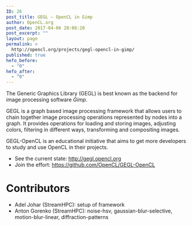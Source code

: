 ```yaml
---
ID: 26
post_title: GEGL – OpenCL in Gimp
author: OpenCL.org
post_date: 2017-04-06 20:08:20
post_excerpt: ""
layout: page
permalink: >
  http://opencl.org/projects/gegl-opencl-in-gimp/
published: true
hefo_before:
  - "0"
hefo_after:
  - "0"
---
```

<span class="st">The Generic Graphics Library</span> (GEGL) is best known as the backend for image processing software<em> Gimp</em>.

GEGL is a graph based image processing framework that allows users to chain together image processing operations represented by nodes into a graph. It provides operations for loading and storing images, adjusting colors, filtering in different ways, transforming and compositing images.

GEGL-OpenCL is an educational initiative that aims to get more developers to study and use OpenCL in their projects.
<ul>
 	<li>See the current state: <a href="http://gegl.opencl.org">http://gegl.opencl.org</a></li>
 	<li>Join the effort: <a href="https://github.com/OpenCL/GEGL-OpenCL">https://github.com/OpenCL/GEGL-OpenCL</a></li>
</ul>
<h1>Contributors</h1>
<ul>
 	<li>Adel Johar (StreamHPC): setup of framework</li>
  <li>Anton Gorenko (StreamHPC): noise-hsv, gaussian-blur-selective, motion-blur-linear, diffraction-patterns</li>
</ul>
